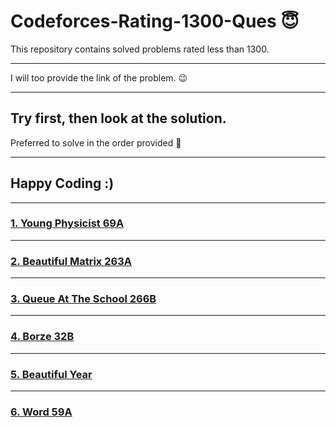 # Codeforces-Rating-1300-Ques 😇
This repository contains solved problems rated less than 1300.
**********************************
I will too provide the link of the problem. 😉
**********************************
Try first, then look at the solution.
--------------------------------
Preferred to solve in the order provided :dizzy:
********************************
## Happy Coding :)
********************************************************************

### [1. Young Physicist  69A](https://codeforces.com/problemset/problem/69/A " Young Physicist") 
**********************************************************
### [2. Beautiful Matrix  263A](https://codeforces.com/problemset/problem/263/A " Beautiful Matrix")
**************************************************************
### [3. Queue At The School  266B](https://codeforces.com/problemset/problem/266/B )
**************************************************************
### [4. Borze  32B](https://codeforces.com/contest/32/problem/B )
***************************************************************
### [5. Beautiful Year](https://codeforces.com/problemset/problem/271/A)
****************************************************************
### [6. Word  59A](https://codeforces.com/problemset/problem/59/A)
